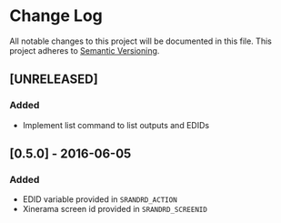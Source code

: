 # Change Log
All notable changes to this project will be documented in this file.
This project adheres to [Semantic Versioning](http://semver.org/).

## [UNRELEASED]
### Added
- Implement list command to list outputs and EDIDs

## [0.5.0] - 2016-06-05
### Added
- EDID variable provided in `SRANDRD_ACTION`
- Xinerama screen id provided in `SRANDRD_SCREENID`

